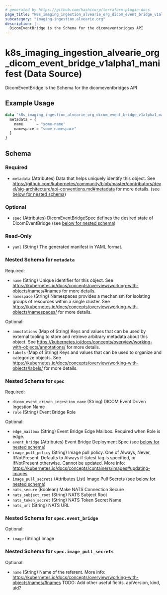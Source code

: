 ```yaml
---
# generated by https://github.com/hashicorp/terraform-plugin-docs
page_title: "k8s_imaging_ingestion_alvearie_org_dicom_event_bridge_v1alpha1_manifest Data Source - terraform-provider-k8s"
subcategory: "imaging-ingestion.alvearie.org"
description: |-
  DicomEventBridge is the Schema for the dicomeventbridges API
---
```


# k8s_imaging_ingestion_alvearie_org_dicom_event_bridge_v1alpha1_manifest (Data Source)

DicomEventBridge is the Schema for the dicomeventbridges API

## Example Usage

```terraform
data "k8s_imaging_ingestion_alvearie_org_dicom_event_bridge_v1alpha1_manifest" "example" {
  metadata = {
    name      = "some-name"
    namespace = "some-namespace"
  }
}
```

<!-- schema generated by tfplugindocs -->
## Schema

### Required

- `metadata` (Attributes) Data that helps uniquely identify this object. See https://github.com/kubernetes/community/blob/master/contributors/devel/sig-architecture/api-conventions.md#metadata for more details. (see [below for nested schema](#nestedatt--metadata))

### Optional

- `spec` (Attributes) DicomEventBridgeSpec defines the desired state of DicomEventBridge (see [below for nested schema](#nestedatt--spec))

### Read-Only

- `yaml` (String) The generated manifest in YAML format.

<a id="nestedatt--metadata"></a>
### Nested Schema for `metadata`

Required:

- `name` (String) Unique identifier for this object. See https://kubernetes.io/docs/concepts/overview/working-with-objects/names/#names for more details.
- `namespace` (String) Namespaces provides a mechanism for isolating groups of resources within a single cluster. See https://kubernetes.io/docs/concepts/overview/working-with-objects/namespaces/ for more details.

Optional:

- `annotations` (Map of String) Keys and values that can be used by external tooling to store and retrieve arbitrary metadata about this object. See https://kubernetes.io/docs/concepts/overview/working-with-objects/annotations/ for more details.
- `labels` (Map of String) Keys and values that can be used to organize and categorize objects. See https://kubernetes.io/docs/concepts/overview/working-with-objects/labels/ for more details.


<a id="nestedatt--spec"></a>
### Nested Schema for `spec`

Required:

- `dicom_event_driven_ingestion_name` (String) DICOM Event Driven Ingestion Name
- `role` (String) Event Bridge Role

Optional:

- `edge_mailbox` (String) Event Bridge Edge Mailbox. Required when Role is edge.
- `event_bridge` (Attributes) Event Bridge Deployment Spec (see [below for nested schema](#nestedatt--spec--event_bridge))
- `image_pull_policy` (String) Image pull policy. One of Always, Never, IfNotPresent. Defaults to Always if :latest tag is specified, or IfNotPresent otherwise. Cannot be updated. More info: https://kubernetes.io/docs/concepts/containers/images#updating-images
- `image_pull_secrets` (Attributes List) Image Pull Secrets (see [below for nested schema](#nestedatt--spec--image_pull_secrets))
- `nats_secure` (Boolean) Make NATS Connection Secure
- `nats_subject_root` (String) NATS Subject Root
- `nats_token_secret` (String) NATS Token Secret Name
- `nats_url` (String) NATS URL

<a id="nestedatt--spec--event_bridge"></a>
### Nested Schema for `spec.event_bridge`

Optional:

- `image` (String) Image


<a id="nestedatt--spec--image_pull_secrets"></a>
### Nested Schema for `spec.image_pull_secrets`

Optional:

- `name` (String) Name of the referent. More info: https://kubernetes.io/docs/concepts/overview/working-with-objects/names/#names TODO: Add other useful fields. apiVersion, kind, uid?
